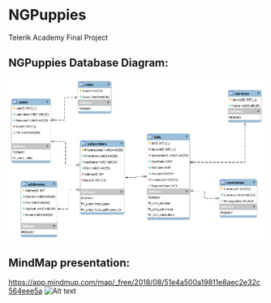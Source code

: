 # NGPuppies
Telerik Academy Final Project

## NGPuppies Database Diagram:
![Alt text](https://github.com/TeamWasp/NGPuppies/blob/master/data/ngpuppies_db_diagram.png?raw=true 'NG-Puppies database diagram')

## MindMap presentation:
https://app.mindmup.com/map/_free/2018/08/51e4a500a19811e8aec2e32c564eee5a
![Alt text](https://github.com/TeamWasp/NGPuppies/tree/master/data/ng-puppies-project-schema/ng-puppies-project-schema.png?raw=true 'NG-Puppies project schema')

